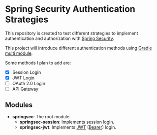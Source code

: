 # Spring Security Authentication Strategies

This repository is created to test different strategies to implement authentication and
authorization with [Spring Security](https://spring.io/projects/spring-security).

This project will introduce different authentication methods
using [Gradle multi module](https://spring.io/guides/gs/multi-module/).

Some methods I plan to add are:

- [x] Session Login
- [x] JWT Login
- [ ] OAuth 2.0 Login
- [ ] API Gateway

## Modules

- **springsec**: The root module.
    - **springsec-session**: Implements session login. 
    - **springsec-jwt**: Implements [JWT](https://jwt.io/introduction) ([Bearer](https://oauth.net/2/bearer-tokens/)) login.
